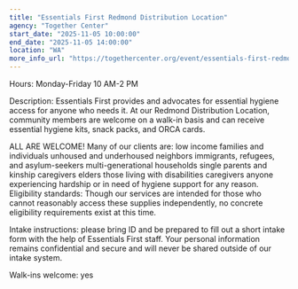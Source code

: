 ```yaml
---
title: "Essentials First Redmond Distribution Location"
agency: "Together Center"
start_date: "2025-11-05 10:00:00"
end_date: "2025-11-05 14:00:00"
location: "WA"
more_info_url: "https://togethercenter.org/event/essentials-first-redmond-distribution-location/2025-11-05/"
---
```

Hours: Monday-Friday 10 AM-2 PM

Description: Essentials First provides and advocates for essential hygiene access for anyone who needs it. At our Redmond Distribution Location, community members are welcome on a walk-in basis and can receive essential hygiene kits, snack packs, and ORCA cards.

ALL ARE WELCOME! Many of our clients are: low income families and individuals
 unhoused and underhoused neighbors
 immigrants, refugees, and asylum-seekers
 multi-generational households
 single parents and kinship caregivers
 elders
 those living with disabilities
 caregivers
 anyone experiencing hardship or in need of hygiene support for any reason.
Eligibility standards: Though our services are intended for those who cannot reasonably access these supplies independently, no concrete eligibility requirements exist at this time.

Intake instructions: please bring ID and be prepared to fill out a short intake form with the help of Essentials First staff. Your personal information remains confidential and secure and will never be shared outside of our intake system.

Walk-ins welcome: yes
